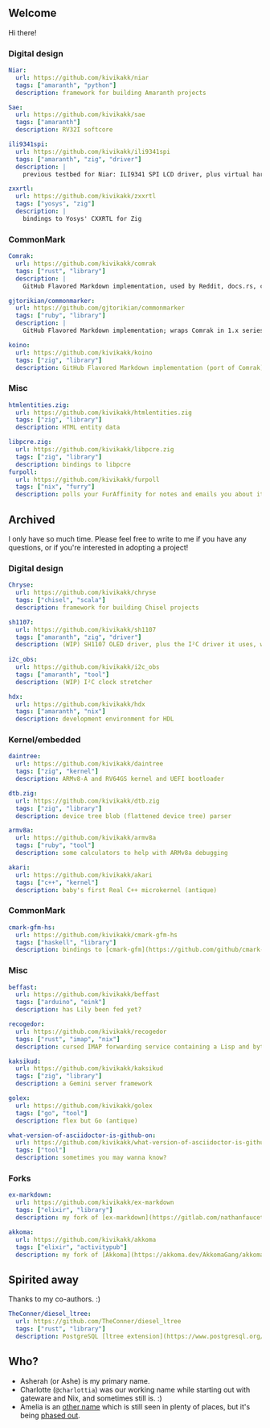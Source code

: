 ## Welcome

Hi there!

### Digital design

```yaml
Niar:
  url: https://github.com/kivikakk/niar
  tags: ["amaranth", "python"]
  description: framework for building Amaranth projects

Sae:
  url: https://github.com/kivikakk/sae
  tags: ["amaranth"]
  description: RV32I softcore

ili9341spi:
  url: https://github.com/kivikakk/ili9341spi
  tags: ["amaranth", "zig", "driver"]
  description: |
    previous testbed for Niar: ILI9341 SPI LCD driver, plus virtual hardware testbench

zxxrtl:
  url: https://github.com/kivikakk/zxxrtl
  tags: ["yosys", "zig"]
  description: |
    bindings to Yosys' CXXRTL for Zig
```

### CommonMark

```yaml
Comrak:
  url: https://github.com/kivikakk/comrak
  tags: ["rust", "library"]
  description: |
    GitHub Flavored Markdown implementation, used by Reddit, docs.rs, crates.io, and many more

gjtorikian/commonmarker:
  url: https://github.com/gjtorikian/commonmarker
  tags: ["ruby", "library"]
  description: |
    GitHub Flavored Markdown implementation; wraps Comrak in 1.x series

koino:
  url: https://github.com/kivikakk/koino
  tags: ["zig", "library"]
  description: GitHub Flavored Markdown implementation (port of Comrak)
```

### Misc

```yaml
htmlentities.zig:
  url: https://github.com/kivikakk/htmlentities.zig
  tags: ["zig", "library"]
  description: HTML entity data

libpcre.zig:
  url: https://github.com/kivikakk/libpcre.zig
  tags: ["zig", "library"]
  description: bindings to libpcre
furpoll:
  url: https://github.com/kivikakk/furpoll
  tags: ["nix", "furry"]
  description: polls your FurAffinity for notes and emails you about it
```

## Archived

I only have so much time. Please feel free to write to me if you have any questions, or if you're interested in adopting a project!

### Digital design

```yaml
Chryse:
  url: https://github.com/kivikakk/chryse
  tags: ["chisel", "scala"]
  description: framework for building Chisel projects

sh1107:
  url: https://github.com/kivikakk/sh1107
  tags: ["amaranth", "zig", "driver"]
  description: (WIP) SH1107 OLED driver, plus the I²C driver it uses, with virtual hardware testbench
  
i2c_obs:
  url: https://github.com/kivikakk/i2c_obs
  tags: ["amaranth", "tool"]
  description: (WIP) I²C clock stretcher

hdx:
  url: https://github.com/kivikakk/hdx
  tags: ["amaranth", "nix"]
  description: development environment for HDL
```

### Kernel/embedded

```yaml
daintree:
  url: https://github.com/kivikakk/daintree
  tags: ["zig", "kernel"]
  description: ARMv8-A and RV64GS kernel and UEFI bootloader

dtb.zig:
  url: https://github.com/kivikakk/dtb.zig
  tags: ["zig", "library"]
  description: device tree blob (flattened device tree) parser

armv8a:
  url: https://github.com/kivikakk/armv8a
  tags: ["ruby", "tool"]
  description: some calculators to help with ARMv8a debugging

akari:
  url: https://github.com/kivikakk/akari
  tags: ["c++", "kernel"]
  description: baby's first Real C++ microkernel (antique)
```

### CommonMark

```yaml
cmark-gfm-hs:
  url: https://github.com/kivikakk/cmark-gfm-hs
  tags: ["haskell", "library"]
  description: bindings to [cmark-gfm](https://github.com/github/cmark-gfm)
```

### Misc

```yaml
beffast:
  url: https://github.com/kivikakk/beffast
  tags: ["arduino", "eink"]
  description: has Lily been fed yet?

recogedor:
  url: https://github.com/kivikakk/recogedor
  tags: ["rust", "imap", "nix"]
  description: cursed IMAP forwarding service containing a Lisp and bytecode VM

kaksikud:
  url: https://github.com/kivikakk/kaksikud
  tags: ["zig", "library"]
  description: a Gemini server framework

golex:
  url: https://github.com/kivikakk/golex
  tags: ["go", "tool"]
  description: flex but Go (antique)

what-version-of-asciidoctor-is-github-on:
  url: https://github.com/kivikakk/what-version-of-asciidoctor-is-github-on#readme
  tags: ["tool"]
  description: sometimes you may wanna know?
```

### Forks

```yaml
ex-markdown:
  url: https://github.com/kivikakk/ex-markdown
  tags: ["elixir", "library"]
  description: my fork of [ex-markdown](https://gitlab.com/nathanfaucett/ex-markdown) targetting modern Comrak

akkoma:
  url: https://github.com/kivikakk/akkoma
  tags: ["elixir", "activitypub"]
  description: my fork of [Akkoma](https://akkoma.dev/AkkomaGang/akkoma/)
```

## Spirited away

Thanks to my co-authors. :)

```yaml
TheConner/diesel_ltree:
  url: https://github.com/TheConner/diesel_ltree
  tags: ["rust", "library"]
  description: PostgreSQL [ltree extension](https://www.postgresql.org/docs/current/ltree.html) support for [Diesel](https://diesel.rs/)
```

## Who?

* Asherah (or Ashe) is my primary name.
* Charlotte (`@charlottia`) was our working name while starting out with gateware and Nix, and
  sometimes still is. :)
* Amelia is an [other name] which is still seen in plenty of places, but it's being [phased out].

[other name]: https://kivikakk.ee/eesti/2024/04/29/naming/
[phased out]: https://kivikakk.ee/eesti/2024/05/01/volbrip%C3%A4ev/
